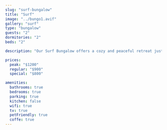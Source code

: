 ```yaml
---
slug: "surf-bungalow"
title: "Surf"
image: "../bungo1.avif"
gallery: "surf"
type: "bungalow"
guests: "2"
dormitories: "2"
beds: "2"

description: "Our Surf Bungalow offers a cozy and peaceful retreat just steps from the beach. With rustic decor, comfortable beds, and a private bathroom, it's perfect for couples or small families looking to relax and enjoy the beauty of Playa Blanca."

prices:
  peak: "$1200"
  regular: "$900"
  special: "$800"

amenities:
  bathrooms: true
  bedrooms: true
  parking: true
  kitchen: false
  wifi: true
  tv: true
  petFriendly: true
  coffe: true
---
```

